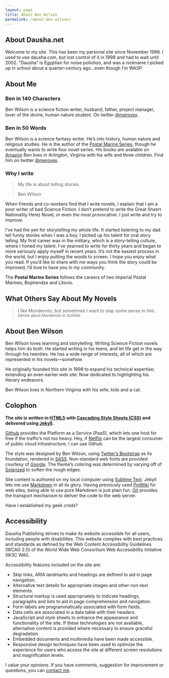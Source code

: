 ```yaml
---
layout: page
title: About Ben Wilson
permalink: /about-ben-wilson/
---
```

<!-- vogel-harvey-novak-cp-tot-trim -->
<h2 id="about-daushanet">About Dausha.net</h2>

<p>Welcome to my site. This has been my personal site since November 1998. I used to use dausha.com, but lost control of it in 1998 and had to wait until 2002. “Dausha” is Egyptian for noise pollution, and was a nickname I picked up in school about a quarter-century ago…even though I’m WASP.</p>

<h2 id="about-me">About Me</h2>

<h3 id="ben-in-140-characters">Ben in 140 Characters</h3>

<p>Ben Wilson is a science fiction writer, husband, father, project manager, lover of the divine, human nature student. On twitter <a href="https://twitter.com/merovex">@merovex</a>.</p>

<h3 id="ben-in-50-words">Ben in 50 Words</h3>

<p>Ben Wilson is a science fantasy writer. He’s into history, human nature and religious studies. He is the author of the <a href="/postal-marine-series">Postal Marine Series</a>, though he eventually wants to write four novel series. His books are avalable on <a href="http://www.amazon.com/Ben-Wilson/e/B001JSB9SY">Amazon</a>
Ben lives in Arlington, Virginia with his wife and three children. Find him on twitter <a href="https://twitter.com/merovex">@merovex</a>.</p>

<h3 id="why-i-write">Why I write</h3>

<blockquote>
  <p>My life is about telling stories.</p>
  
  <span>Ben Wilson</span>
</blockquote>

<p>When friends and co-workers find that I write novels, I explain that I am a poor writer of bad Science Fiction. I don’t pretend to write the Great (Insert Nationality Here) Novel, or even the most provocative. I just write and try to improve.</p>

<p>I’ve had the yen for storytelling my whole life. It started listening to my dad tell funny stories when I was a boy. I picked up his talent for oral story telling. My first career was in the military, which is a story-telling culture, where I honed my talent. I’ve yearned to write for thirty years and began to more seriously apply myself in recent years. It’s not the easiest process in the world, but I enjoy putting the words to screen. I hope you enjoy what you read. If you’d like to share with me ways you think the story could be improved, I’d love to have you in my community.</p>

<p>The <strong>Postal Marine Series</strong> follows the careers of two Imperial Postal Marines, Bophendze and Litovio.</p>

<h2 id="what-others-say-about-my-novels">What Others Say About My Novels</h2>

<blockquote>
  I like Mondennio, but sometimes I want to slap some sense in him.
  <small>Dennis about Mondennio in <em>Scintilla</em></small>
</blockquote>

<h2 id="about-ben-wilson">About Ben Wilson</h2>

<p>Ben Wilson loves learning and storytelling. Writing Science Fiction novels helps him do both. He started writing in his teens, and let life get in the way through his twenties. He has a wide range of interests, all of which are represented in his novels—somehow.</p>

<p>He originally founded this site in 1998 to expand his technical expertise; extending an even earlier web site. Now dedicated to highlighting his literary endeavors.</p>

<p>Ben Wilson lives in Northern Virginia with his wife, kids and a cat.</p>

<h2 id="colophon">Colophon</h2>

<p><strong>The site is written in <a href="http://en.wikipedia.org/wiki/HTML5">HTML5</a> with <a href="http://en.wikipedia.org/wiki/Css">Cascading Style Sheets (CSS)</a> and delivered using <a href="http://jekyllrb.com/">Jekyll</a>.</strong></p>

<p><a href="http://github.com">Github</a> provides the Platform as a Service (PaaS), which lets one host for free if the traffic’s not too heavy. Hey, if <a href="http://netflix.com">Netflix</a> can be the largest consumer of public cloud infrastructure, I can use Github.</p>

<p>The style was designed by Ben Wilson, using <a href="http://twitter.github.com/bootstrap/">Twitter’s Bootstrap</a> as its foundation, rendered in <a href="http://sass-lang.com/">SASS</a>. Non-standard web fonts are provided courtesy of <a href="http://www.google.com/webfonts">Google</a>. The theme’s coloring was determined by varying off of <a href="http://ethanschoonover.com/solarized">Solarized</a> to soften the rough edges.</p>

<p>Site content is authored on my local computer using <a href="http://www.sublimetext.com/">Sublime Text</a>. Jekyll lets me use <a href="http://daringfireball.net/projects/markdown/">Markdown</a> in all its glory. Having previously used <a href="http://pmwiki.org/">PmWiki</a> for web sites, being able to use pure Markdown is just plain fun. <a href="http://git-scm.com/">Git</a> provides the transport mechanism to deliver the code to the web server.</p>

<p>Have I established my geek creds?</p>

<h2 id="accessibility">Accessibility</h2>

<p>Dausha Publishing strives to make its website accessible for all users, including people with disabilities. This website complies with best practices and standards as defined by the Web Content Accessibility Guidelines (WCAG 2.0) of the World Wide Web Consortium Web Accessibility Initiative (W3C WAI).</p>

<p>Accessibility features included on the site are:</p>

<ul>
  <li>Skip links, ARIA landmarks and headings are defined to aid in page navigation.</li>
  <li>Alternative text details for appropriate images and other non-text elements.</li>
  <li>Structural markup is used appropriately to indicate headings, paragraphs and lists to aid in page comprehension and navigation.</li>
  <li>Form labels are programmatically associated with form fields.</li>
  <li>Data cells are associated in a data table with their headers.</li>
  <li>JavaScript and style sheets to enhance the appearance and functionality of the site. If these technologies are not available, alternative content is provided where necessary to ensure graceful degradation.</li>
  <li>Embedded documents and multimedia have been made accessible.</li>
  <li>Responsive design techniques have been used to optimize the experience for users who access the site at different screen resolutions and magnification levels.</li>
</ul>

<p>I value your opinions. If you have comments, suggestion for improvement or questions, you can <a href='http://on.fb.me/1M3gSiz'>contact me</a>.</p>
